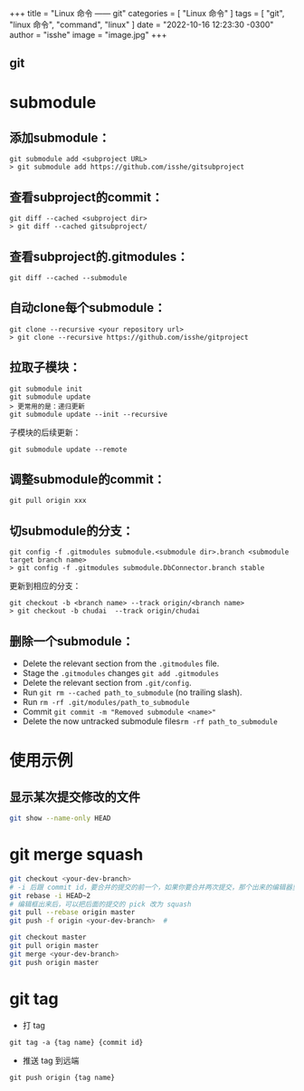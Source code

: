 +++
title = "Linux 命令 —— git"
categories = [ "Linux 命令" ]
tags = [ "git", "linux 命令", "command", "linux" ]
date = "2022-10-16 12:23:30 -0300"
author = "isshe"
image = "image.jpg"
+++


git
---

# submodule
## 添加submodule：
```
git submodule add <subproject URL>
> git submodule add https://github.com/isshe/gitsubproject
```

## 查看subproject的commit：
```
git diff --cached <subproject dir>
> git diff --cached gitsubproject/
```

## 查看subproject的.gitmodules：
```
git diff --cached --submodule
```

## 自动clone每个submodule：
```
git clone --recursive <your repository url>
> git clone --recursive https://github.com/isshe/gitproject
```

## 拉取子模块：
```
git submodule init
git submodule update
> 更常用的是：递归更新
git submodule update --init --recursive
```
子模块的后续更新：
```
git submodule update --remote
```

## 调整submodule的commit：
```
git pull origin xxx
```

## 切submodule的分支：
```
git config -f .gitmodules submodule.<submodule dir>.branch <submodule target branch name>
> git config -f .gitmodules submodule.DbConnector.branch stable
```
更新到相应的分支：
```
git checkout -b <branch name> --track origin/<branch name>
> git checkout -b chudai  --track origin/chudai
```

## 删除一个submodule：
* Delete the relevant section from the `.gitmodules` file.
* Stage the `.gitmodules` changes `git add .gitmodules`
* Delete the relevant section from `.git/config`.
* Run `git rm --cached path_to_submodule` (no trailing slash).
* Run `rm -rf .git/modules/path_to_submodule`
* Commit `git commit -m "Removed submodule <name>"`
* Delete the now untracked submodule files`rm -rf path_to_submodule`

# 使用示例
## 显示某次提交修改的文件
```bash
git show --name-only HEAD
```

# git merge squash
```bash
git checkout <your-dev-branch>
# -i 后跟 commit id，要合并的提交的前一个，如果你要合并两次提交，那个出来的编辑器里应该有两条记录
git rebase -i HEAD~2
# 编辑框出来后，可以把后面的提交的 pick 改为 squash
git pull --rebase origin master
git push -f origin <your-dev-branch>  #

git checkout master
git pull origin master
git merge <your-dev-branch>
git push origin master
```

# git tag

* 打 tag

```
git tag -a {tag name} {commit id}
```

* 推送 tag 到远端
```
git push origin {tag name}
```